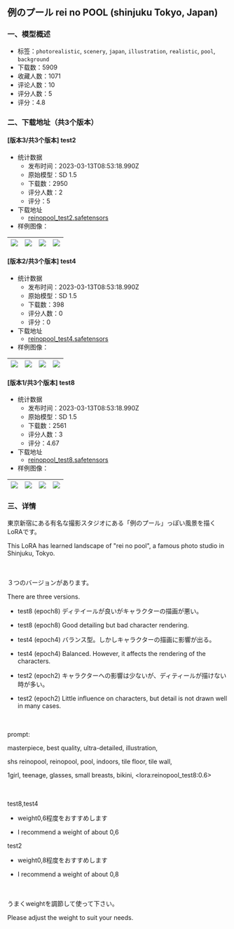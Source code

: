 ## 例のプール rei no POOL (shinjuku Tokyo, Japan)
### 一、模型概述

- 标签：`photorealistic`, `scenery`, `japan`, `illustration`, `realistic`, `pool`, `background`
- 下载数：5909
- 收藏人数：1071
- 评论人数：10
- 评分人数：5
- 评分：4.8

### 二、下载地址（共3个版本）

#### [版本3/共3个版本] test2

- 统计数据
  - 发布时间：2023-03-13T08:53:18.990Z
  - 原始模型：SD 1.5
  - 下载数：2950
  - 评分人数：2
  - 评分：5
- 下载地址
  - [reinopool_test2.safetensors](https://civitai.com/api/download/models/11901)
- 样例图像：

| <img src="https://image.civitai.com/xG1nkqKTMzGDvpLrqFT7WA/41ab197e-cef8-46c3-dadb-789395280300/width=450/113831.jpeg" /> | <img src="https://image.civitai.com/xG1nkqKTMzGDvpLrqFT7WA/b9330e9b-5a47-4653-3759-99ee7dcfd600/width=450/113832.jpeg" /> | <img src="https://image.civitai.com/xG1nkqKTMzGDvpLrqFT7WA/1ca27ff9-ce11-45f0-47d1-da9956bf1a00/width=450/113833.jpeg" /> | <img src="https://image.civitai.com/xG1nkqKTMzGDvpLrqFT7WA/69574bda-20cc-4bc3-7a08-22f08ef6ac00/width=450/113720.jpeg" /> |
| ---- | ---- | ---- | ---- |

#### [版本2/共3个版本] test4

- 统计数据
  - 发布时间：2023-03-13T08:53:18.990Z
  - 原始模型：SD 1.5
  - 下载数：398
  - 评分人数：0
  - 评分：0
- 下载地址
  - [reinopool_test4.safetensors](https://civitai.com/api/download/models/11902)
- 样例图像：

| <img src="https://image.civitai.com/xG1nkqKTMzGDvpLrqFT7WA/4aebe314-fea7-42c5-5bc1-f42cd37e3600/width=450/113830.jpeg" /> | <img src="https://image.civitai.com/xG1nkqKTMzGDvpLrqFT7WA/a0964c90-9516-4e5f-b74c-fa6f91eae300/width=450/113726.jpeg" /> | <img src="https://image.civitai.com/xG1nkqKTMzGDvpLrqFT7WA/d0cf70cf-29cd-4ad7-328b-bedc953b4f00/width=450/113725.jpeg" /> | <img src="https://image.civitai.com/xG1nkqKTMzGDvpLrqFT7WA/91873177-5758-4108-c72b-eff331ec7400/width=450/113724.jpeg" /> |
| ---- | ---- | ---- | ---- |

#### [版本1/共3个版本] test8

- 统计数据
  - 发布时间：2023-03-13T08:53:18.990Z
  - 原始模型：SD 1.5
  - 下载数：2561
  - 评分人数：3
  - 评分：4.67
- 下载地址
  - [reinopool_test8.safetensors](https://civitai.com/api/download/models/11903)
- 样例图像：

| <img src="https://image.civitai.com/xG1nkqKTMzGDvpLrqFT7WA/9289a129-8145-488d-6636-1e1006e01500/width=450/113731.jpeg" /> | <img src="https://image.civitai.com/xG1nkqKTMzGDvpLrqFT7WA/48666164-ad72-4ba1-47d5-0483ca35d800/width=450/113730.jpeg" /> | <img src="https://image.civitai.com/xG1nkqKTMzGDvpLrqFT7WA/a46e6fb1-cf4c-480e-06ce-3c4ae456bc00/width=450/113729.jpeg" /> | <img src="https://image.civitai.com/xG1nkqKTMzGDvpLrqFT7WA/dc7bc6a3-4305-4720-0d71-6dd97af0b900/width=450/113728.jpeg" /> |
| ---- | ---- | ---- | ---- |


### 三、详情
<p>東京新宿にある有名な撮影スタジオにある「例のプール」っぽい風景を描くLoRAです。</p><p>This LoRA has learned landscape of "rei no pool", a famous photo studio in Shinjuku, Tokyo.</p><p>　</p><p>３つのバージョンがあります。</p><p>There are three versions.</p><ul><li><p>test8 (epoch8) ディテイールが良いがキャラクターの描画が悪い。</p></li><li><p>test8 (epoch8) Good detailing but bad character rendering.</p></li><li><p>test4 (epoch4) バランス型。しかしキャラクターの描画に影響が出る。</p></li><li><p>test4 (epoch4) Balanced. However, it affects the rendering of the characters.</p></li><li><p>test2 (epoch2) キャラクターへの影響は少ないが、ディティールが描けない時が多い。</p></li><li><p>test2 (epoch2) Little influence on characters, but detail is not drawn well in many cases.</p></li></ul><p>　</p><p>prompt:</p><p>masterpiece, best quality, ultra-detailed, illustration,</p><p>shs reinopool, reinopool, pool, indoors, tile floor, tile wall,</p><p>1girl, teenage, glasses, small breasts, bikini, &lt;lora:reinopool_test8:0.6&gt;</p><p>　</p><p>test8,test4</p><ul><li><p>weight0,6程度をおすすめします</p></li><li><p>I recommend a weight of about 0,6</p></li></ul><p>test2</p><ul><li><p>weight0,8程度をおすすめします</p></li><li><p>I recommend a weight of about 0,8</p></li></ul><p>　</p><p>うまくweightを調節して使って下さい。</p><p>Please adjust the weight to suit your needs.</p>
